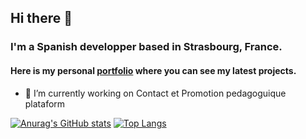 ## Hi there 👋
### I'm a Spanish developper based in Strasbourg, France.
#### Here is my personal [portfolio](https://www.raulbethencourt.com) where you can see my latest projects. 

- 🔭 I’m currently working on Contact et Promotion pedagoguique plataform

[![Anurag's GitHub stats](https://github-readme-stats.vercel.app/api?username=raulbethencourt&show_icons=true&theme=gruvbox)](https://github.com/anuraghazra/github-readme-stats)
[![Top Langs](https://github-readme-stats.vercel.app/api/top-langs/?username=raulbethencourt&layout=compact&theme=gruvbox)](https://github.com/anuraghazra/github-readme-stats)
<!--
**raulbethencourt/raulbethencourt** is a ✨ _special_ ✨ repository because its `README.md` (this file) appears on your GitHub profile.

Here are some ideas to get you started:


- 🌱 I’m currently learning ...
- 👯 I’m looking to collaborate on ...
- 🤔 I’m looking for help with ...
- 💬 Ask me about ...
- 📫 How to reach me: ...
- 😄 Pronouns: ...
- ⚡ Fun fact: ...
-->

